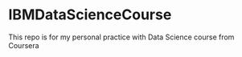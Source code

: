 # IBMDataScienceCourse
This repo is for my personal practice with Data Science course from Coursera
